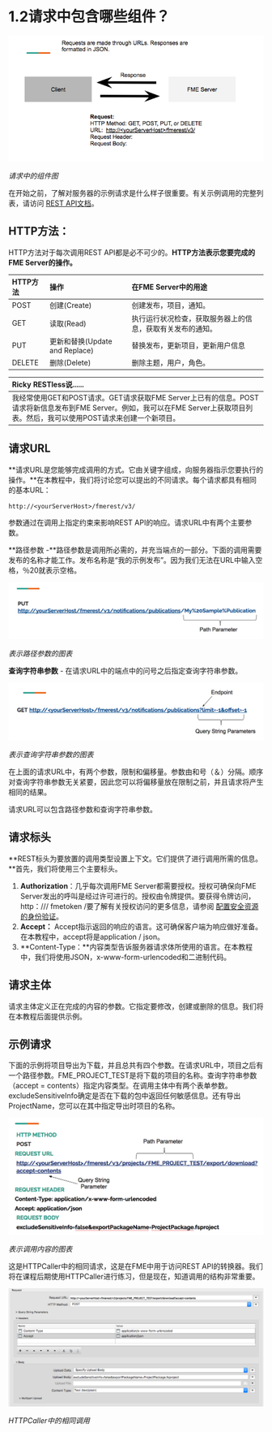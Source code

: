 # 1.2请求中包含哪些组件？

[![](../.gitbook/assets/image1.2.1.request.png)](https://github.com/xuhengxx/FMETraining-1/tree/b47e2c2ddcf98cce07f6af233242f0087d2d374d/FMESERVER_RESTAPI1Overview/Images/image1.2.1.request.png)

_请求中的组件图_

在开始之前，了解对服务器的示例请求是什么样子很重要。有关示例调用的完整列表，请访问 [REST API文档](https://docs.safe.com/fme/html/FME_REST/apidoc/v3/#)。

## HTTP方法：

HTTP方法对于每次调用REST API都是必不可少的。**HTTP方法表示您要完成的FME Server的操作。**

| HTTP方法 | 操作 | 在FME Server中的用途 |
| :--- | :--- | :--- |
| POST | 创建\(Create\) | 创建发布，项目，通知。 |
| GET | 读取\(Read\) | 执行运行状况检查，获取服务器上的信息，获取有关发布的通知。 |
| PUT | 更新和替换\(Update and Replace\) | 替换发布，更新项目，更新用户信息 |
| DELETE | 删除\(Delete\) | 删除主题，用户，角色。 |

|  Ricky RESTless说...... |
| :--- |
| 我经常使用GET和POST请求。GET请求获取FME Server上已有的信息。POST请求将新信息发布到FME Server。例如，我可以在FME Server上获取项目列表。然后，我可以使用POST请求来创建一个新项目。 |

## 请求URL

**请求URL是您能够完成调用的方式。它由关键字组成，向服务器指示您要执行的操作。**在本教程中，我们将讨论您可以提出的不同请求。每个请求都具有相同的基本URL：

```text
http://<yourServerHost>/fmerest/v3/
```

参数通过在调用上指定约束来影响REST API的响应。请求URL中有两个主要参数。

**路径参数 -**路径参数是调用所必需的，并充当端点的一部分。下面的调用需要发布的名称才能工作。发布名称是“我的示例发布”。因为我们无法在URL中输入空格，％20就表示空格。

[![](../.gitbook/assets/image1.2.2a.path.png)](https://github.com/xuhengxx/FMETraining-1/tree/b47e2c2ddcf98cce07f6af233242f0087d2d374d/FMESERVER_RESTAPI1Overview/Images/image1.2.2a.path.png)

_表示路径参数的图表_

**查询字符串参数** - 在请求URL中的端点中的问号之后指定查询字符串参数。

[![](../.gitbook/assets/image1.2.3a.query.png)](https://github.com/xuhengxx/FMETraining-1/tree/b47e2c2ddcf98cce07f6af233242f0087d2d374d/FMESERVER_RESTAPI1Overview/Images/image1.2.3a.query.png)

_表示查询字符串参数的图表_

在上面的请求URL中，有两个参数，限制和偏移量。参数由和号（＆）分隔。顺序对查询字符串参数无关紧要，因此您可以将偏移量放在限制之前，并且请求将产生相同的结果。

请求URL可以包含路径参数和查询字符串参数。

## 请求标头

**REST标头为要放置的调用类型设置上下文。它们提供了进行调用所需的信息。**首先，我们将使用三个主要标头。

1. **Authorization**：几乎每次调用FME Server都需要授权。授权可确保向FME Server发出的呼叫是经过许可进行的。授权由令牌提供。要获得令牌访问，http：/// fmetoken /要了解有关授权访问的更多信息，请参阅 [配置安全资源的身份验证](http://docs.safe.com/fme/2017.1/html/FME_Server_Documentation/Content/AdminGuide/Configuring-Authentication-for-Security-Resources.htm)。
2. **Accept：** Accept指示返回的响应的语言。这可确保客户端为响应做好准备。在本教程中，accept将是application / json。
3. **Content-Type：**内容类型告诉服务器请求体所使用的语言。在本教程中，我们将使用JSON，x-www-form-urlencoded和二进制代码。

## 请求主体

请求主体定义正在完成的内容的参数。它指定要修改，创建或删除的信息。我们将在本教程后面提供示例。

## 示例请求

下面的示例将项目导出为下载，并且总共有四个参数。在请求URL中，项目之后有一个路径参数。FME\_PROJECT\_TEST是将下载的项目的名称。查询字符串参数（accept = contents）指定内容类型。在调用主体中有两个表单参数。excludeSensitiveInfo确定是否在下载的包中返回任何敏感信息。还有导出ProjectName，您可以在其中指定导出时项目的名称。

[![](../.gitbook/assets/image1.2.4a.call.png)](https://github.com/xuhengxx/FMETraining-1/tree/b47e2c2ddcf98cce07f6af233242f0087d2d374d/FMESERVER_RESTAPI1Overview/Images/image1.2.4a.call.png)

_表示调用内容的图表_

这是HTTPCaller中的相同请求，这是在FME中用于访问REST API的转换器。我们将在课程后期使用HTTPCaller进行练习，但是现在，知道调用的结构非常重要。

[![](../.gitbook/assets/image1.2.5a.httpcaller.png)](https://github.com/xuhengxx/FMETraining-1/tree/b47e2c2ddcf98cce07f6af233242f0087d2d374d/FMESERVER_RESTAPI1Overview/Images/image1.2.5a.HTTPCaller.png)

_HTTPCaller中的相同调用_

